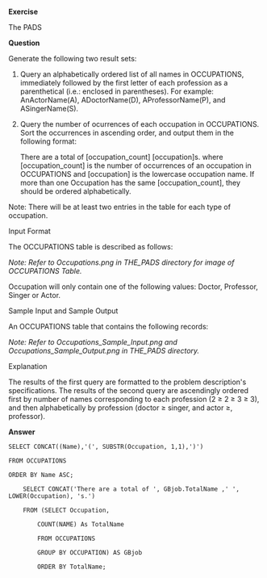  **Exercise**

The PADS

**Question**

Generate the following two result sets:

1. Query an alphabetically ordered list of all names in OCCUPATIONS, immediately followed by the first letter of each profession as a parenthetical (i.e.: enclosed in parentheses). For example: AnActorName(A), ADoctorName(D), AProfessorName(P), and ASingerName(S).


2. Query the number of ocurrences of each occupation in OCCUPATIONS. Sort the occurrences in ascending order, and output them in the following format:

	There are a total of [occupation_count] [occupation]s.
where [occupation_count] is the number of occurrences of an occupation in OCCUPATIONS and [occupation] is the lowercase occupation name. If more than one Occupation has the same [occupation_count], they should be ordered alphabetically.

Note: There will be at least two entries in the table for each type of occupation.

Input Format

The OCCUPATIONS table is described as follows:

*Note: Refer to Occupations.png in THE_PADS directory for image of OCCUPATIONS Table.*

Occupation will only contain one of the following values: Doctor, Professor, Singer or Actor.

Sample Input and Sample Output

An OCCUPATIONS table that contains the following records:

*Note: Refer to Occupations_Sample_Input.png and Occupations_Sample_Output.png in THE_PADS directory.*


Explanation

The results of the first query are formatted to the problem description's specifications.
The results of the second query are ascendingly ordered first by number of names corresponding to each profession (2 $\geqslant$ 2 $\geqslant$ 3 $\geqslant$ 3), and then alphabetically by profession (doctor $\geqslant$ singer, and actor $\geqslant$, professor).

**Answer**

	SELECT CONCAT((Name),'(', SUBSTR(Occupation, 1,1),')')
	
	FROM OCCUPATIONS
	
	ORDER BY Name ASC;
    		
		SELECT CONCAT('There are a total of ', GBjob.TotalName ,' ',  LOWER(Occupation), 's.') 
    		
		FROM (SELECT Occupation,
        		
			COUNT(NAME) As TotalName
        		
			FROM OCCUPATIONS
        		
			GROUP BY OCCUPATION) AS GBjob 
        		
			ORDER BY TotalName;
